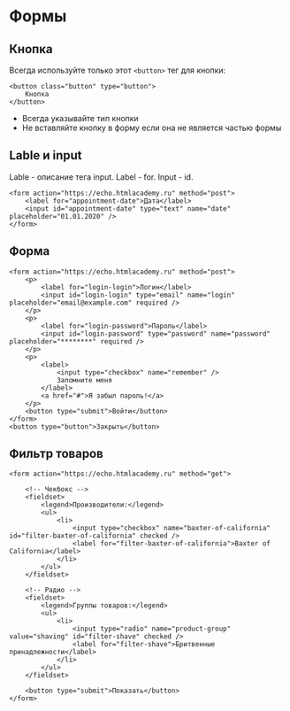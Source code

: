 # Формы
## Кнопка
Всегда используйте только этот `<button>` тег для кнопки:

    <button class="button" type="button">
        Кнопка
    </button>

- Всегда указывайте тип кнопки
- Не вставляйте кнопку в форму если она не является частью формы

## Lable и input
Lable - описание тега input. Label - for. Input - id.
    
    <form action="https://echo.htmlacademy.ru" method="post">
        <label for="appointment-date">Дата</label>
        <input id="appointment-date" type="text" name="date" placeholder="01.01.2020" />
    </form>

## Форма

    <form action="https://echo.htmlacademy.ru" method="post">
        <p>
            <label for="login-login">Логин</label>
            <input id="login-login" type="email" name="login" placeholder="email@example.com" required />
        </p>
        <p>
            <label for="login-password">Пароль</label>
            <input id="login-password" type="password" name="password" placeholder="********" required />
        </p>
        <p>
            <label>
                <input type="checkbox" name="remember" />
                Запомните меня
            </label>
            <a href="#">Я забыл пароль!</a>
        </p>
        <button type="submit">Войти</button>
    </form>
    <button type="button">Закрыть</button>

## Фильтр товаров
    <form action="https://echo.htmlacademy.ru" method="get">

        <!-- Чекбокс -->
        <fieldset>
            <legend>Производители:</legend>
            <ul>
                <li>
                    <input type="checkbox" name="baxter-of-california" id="filter-baxter-of-california" checked />
                    <label for="filter-baxter-of-california">Baxter of California</label>
                </li>
            </ul>
        </fieldset>

        <!-- Радио -->
        <fieldset>
            <legend>Группы товаров:</legend>
            <ul>
                <li>
                    <input type="radio" name="product-group" value="shaving" id="filter-shave" checked />
                    <label for="filter-shave">Бритвенные принадлежности</label>
                </li>
            </ul>
        </fieldset>
        
        <button type="submit">Показать</button>
    </form>
